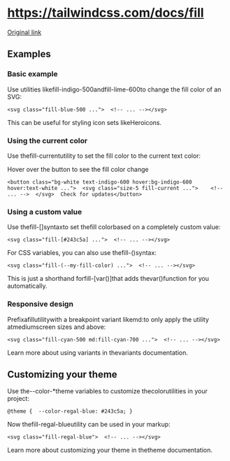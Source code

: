 # https://tailwindcss.com/docs/fill

[Original link](https://tailwindcss.com/docs/fill)

## Examples

### Basic example

Use utilities likefill-indigo-500andfill-lime-600to change the fill color of an SVG:

```
<svg class="fill-blue-500 ...">  <!-- ... --></svg>
```

This can be useful for styling icon sets likeHeroicons.

### Using the current color

Use thefill-currentutility to set the fill color to the current text color:

Hover over the button to see the fill color change

```
<button class="bg-white text-indigo-600 hover:bg-indigo-600 hover:text-white ...">  <svg class="size-5 fill-current ...">    <!-- ... -->  </svg>  Check for updates</button>
```

### Using a custom value

Use thefill-[<value>]syntaxto set thefill colorbased on a completely custom value:

```
<svg class="fill-[#243c5a] ...">  <!-- ... --></svg>
```

For CSS variables, you can also use thefill-(<custom-property>)syntax:

```
<svg class="fill-(--my-fill-color) ...">  <!-- ... --></svg>
```

This is just a shorthand forfill-[var(<custom-property>)]that adds thevar()function for you automatically.

### Responsive design

Prefixafillutilitywith a breakpoint variant likemd:to only apply the utility atmediumscreen sizes and above:

```
<svg class="fill-cyan-500 md:fill-cyan-700 ...">  <!-- ... --></svg>
```

Learn more about using variants in thevariants documentation.

## Customizing your theme

Use the--color-*theme variables to customize thecolorutilities in your project:

```
@theme {  --color-regal-blue: #243c5a; }
```

Now thefill-regal-blueutility can be used in your markup:

```
<svg class="fill-regal-blue">  <!-- ... --></svg>
```

Learn more about customizing your theme in thetheme documentation.

